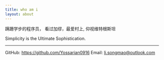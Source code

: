 ```yaml
---
title: who am i
layout: about
---
```


蹒跚学步的程序员，
看过加缪，最爱村上,
仰视维特根斯坦

Simplicity is the Ultimate Sophistication.





---
GitHub: https://github.com/Yossarian0916
Email: li.songmao@outlook.com


